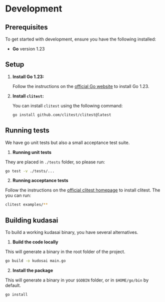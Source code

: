 # Development

## Prerequisites

To get started with development, ensure you have the following installed:

- **Go** version 1.23

## Setup

1. **Install Go 1.23:**

   Follow the instructions on the [official Go website](https://golang.org/doc/install) to install Go 1.23.

2. **Install `clitest`:**

   You can install `clitest` using the following command:

   ```bash
   go install github.com/clitest/clitest@latest
   ```

## Running tests

We have go unit tests but also a small acceptance test suite.

1. **Running unit tests**
  
  They are placed in `./tests` folder, so please run:

  ```bash
  go test -v ./tests/...
  ```

2. **Running acceptance tests**
  
  Follow the instructions on the [official clitest homepage](https://github.com/aureliojargas/clitest) to install clitest. The you can run:

  ```bash
  clitest examples/**
  ```

## Building kudasai

To build a working kudasai binary, you have several alternatives.

1. **Build the code locally**

  This will generate a binary in the root folder of the project.

  ```bash
  go build -o kudosai main.go
  ```

2. **Install the package**

  This will generate a binary in your `$GOBIN` folder, or in `$HOME/go/bin` by default.

  ```bash
  go install
  ```
